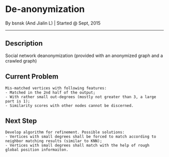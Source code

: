 # De-anonymization
By bsnsk (And Jialin L) | Started @ Sept, 2015
***

## Description
Social network deanonymization (provided with an anonymized graph and a crawled graph)

## Current Problem
	Mis-matched vertices with following features:
	- Matched in the 2nd half of the output;
	- With rather small out-degrees (mostly not greater than 3, a large part is 1);
	- Similarity scores with other nodes cannot be discerned.

## Next Step
	Develop algorithm for refinement. Possible solutions:
	- Vertices with small degrees shall be forced to match according to neighbor matching results (similar to KNN);
	- Vertices with small degrees shall match with the help of rough global position informaiton.
